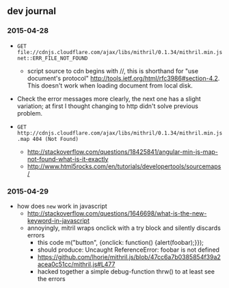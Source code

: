 
## dev journal ##

### 2015-04-28 ###

* `GET file://cdnjs.cloudflare.com/ajax/libs/mithril/0.1.34/mithril.min.js net::ERR_FILE_NOT_FOUND`
  * script source to cdn begins with //, this is shorthand for "use document's
  protocol" <http://tools.ietf.org/html/rfc3986#section-4.2>. This doesn't
work when loading document from local disk.

* Check the error messages more clearly, the next one has a slight variation;
  at first I thought changing to http didn't solve previous problem.
* `GET http://cdnjs.cloudflare.com/ajax/libs/mithril/0.1.34/mithril.min.js.map 404 (Not Found)`
  * http://stackoverflow.com/questions/18425841/angular-min-js-map-not-found-what-is-it-exactly
  * http://www.html5rocks.com/en/tutorials/developertools/sourcemaps/

### 2015-04-29 ###

* how does `new` work in javascript
  * http://stackoverflow.com/questions/1646698/what-is-the-new-keyword-in-javascript
  * annoyingly, mitril wraps onclick with a try block and silently discards errors
    * this code m("button", {onclick: function() {alert(foobar);}});
    * should produce: Uncaught ReferenceError: foobar is not defined
    * https://github.com/lhorie/mithril.js/blob/47cc6a7b0385854f39a2acea0c51cc/mithril.js#L477
    * hacked together a simple debug-function thrw() to at least see the errors
